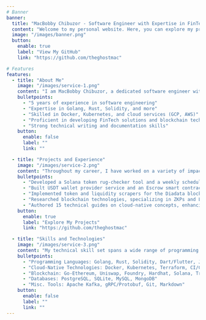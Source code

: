 ```yaml
---
# Banner
banner:
  title: "MacBobby Chibuzor - Software Engineer with Expertise in FinTech and Blockchain"
  content: "Welcome to my personal website. Here, you can explore my projects, learn about my experiences, and connect with me."
  image: "/images/banner.png"
  button:
    enable: true
    label: "View My GitHub"
    link: "https://github.com/theghostmac"

# Features
features: 
  - title: "About Me"
    image: "/images/service-1.png"
    content: "I am MacBobby Chibuzor, a dedicated software engineer with a passion for developing innovative solutions in the FinTech and blockchain domains. With extensive experience in building scalable backend systems, smart contracts, and cloud-native applications, I bring a unique blend of technical expertise and creativity to my work."
    bulletpoints:
      - "5 years of experience in software engineering"
      - "Expertise in Golang, Rust, Solidity, and more"
      - "Skilled in Docker, Kubernetes, and cloud services (GCP, AWS)"
      - "Proficient in developing FinTech solutions and blockchain technology"
      - "Strong technical writing and documentation skills"
    button:
      enable: false
      label: ""
      link: ""

  - title: "Projects and Experience"
    image: "/images/service-2.png"
    content: "Throughout my career, I have worked on a variety of impactful projects. Here are some highlights of my experience:"
    bulletpoints:
      - "Developed a Solana token rug-checker tool and a weekly scheduled algorithm for automated token minting"
      - "Built USDT wallet provider service and an Escrow smart contract for Paritie Tech"
      - "Implemented token and liquidity scrapers for the Diadata blockchain oracle for aggregating Ethereum-pegged tokens' market data on Uniswap"
      - "Researched blockchain technologies, specializing in ZKPs and L2 scalability solutions at Halborn Security"
      - "Authored 15 technical guides on cloud-native concepts, enhancing client teams' productivity at IOD Cloud Technologies"
    button:
      enable: true
      label: "Explore My Projects"
      link: "https://github.com/theghostmac"

  - title: "Skills and Technologies"
    image: "/images/service-3.png"
    content: "My technical skill set spans a wide range of programming languages, tools, and platforms. Here are some key areas of my expertise:"
    bulletpoints:
      - "Programming Languages: Golang, Rust, Solidity, Dart/Flutter, JavaScript, Python, TypeScript"
      - "Cloud-Native Technologies: Docker, Kubernetes, Terraform, CI/CD, Prometheus, OpenTelemetry"
      - "Blockchain: Go-Ethereum, Uniswap, Foundry, Hardhat, Solana, Tron, Sei, Ethers.js, CosmWasm"
      - "Databases: PostgreSQL, SQLite, MySQL, MongoDB"
      - "Misc. Tools: Apache Kafka, gRPC/Protobuf, Git, Markdown"
    button:
      enable: false
      label: ""
      link: ""
---
```


